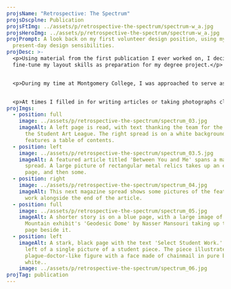 ```yaml
---
projsName: "Retrospective: The Spectrum"
projsDscplne: Publication
projsFtImg: ../assets/p/retrospective-the-spectrum/spectrum-w_a.jpg
projsHeroImg: ../assets/p/retrospective-the-spectrum/spectrum-w_a.jpg
projPrompt: A look back on my first volunteer design position, using my
  present-day design sensibilities.
projDesc: >-
  <p>Using material from the first publication I ever worked on, I decided to
  fine-tune my layout skills as preparation for my degree project.</p>


  <p>During my time at Montgomery College, I was approached to serve as the Editor-In-Chief for our Student Art League. I was just a regular member at the time—helping set-up and take down events, filling in for a sick treasurer here and there—but I dove in and got to learning InDesign before I ever took my first Graphic Design class.</p>


  <p>At times I filled in for writing articles or taking photographs close to their deadline. We were all volunteers who dealt with tests, sleepless study nights, and the like. Things happen, and I tried my best to make it work.</p>
projImgs:
  - position: full
    image: ../assets/p/retrospective-the-spectrum/spectrum_03.jpg
    imageAlt: A left page is read, with text thanking the team for the magazine and
      the Student Art League. The right spread is on a white background and
      features a table of contents.
  - position: left
    image: ../assets/p/retrospective-the-spectrum/spectrum_03.5.jpg
    imageAlt: A featured article titled 'Between You and Me' spans a magazine
      spread. A large picture of rectangular metal relics takes up an entire
      page, and then some.
  - position: right
    image: ../assets/p/retrospective-the-spectrum/spectrum_04.jpg
    imageAlt: This next magazine spread shows some pictures of the featured artist's
      work alongside the end of the article.
  - position: full
    image: ../assets/p/retrospective-the-spectrum/spectrum_05.jpg
    imageAlt: A shorter story is on a blue page, with a large image of the Turquoise
      Mountain exhibit's 'Geodesic Dome' by Nasser Mansouri taking up the next
      page beside it.
  - position: left
    imageAlt: A stark, black page with the text 'Select Student Work.' is to the
      left of a single picture of a student piece. The piece illustrates a
      plague-doctor-like figure with a face made of chainmail in pure black and
      white..
    image: ../assets/p/retrospective-the-spectrum/spectrum_06.jpg
projTag: publication
---
```

